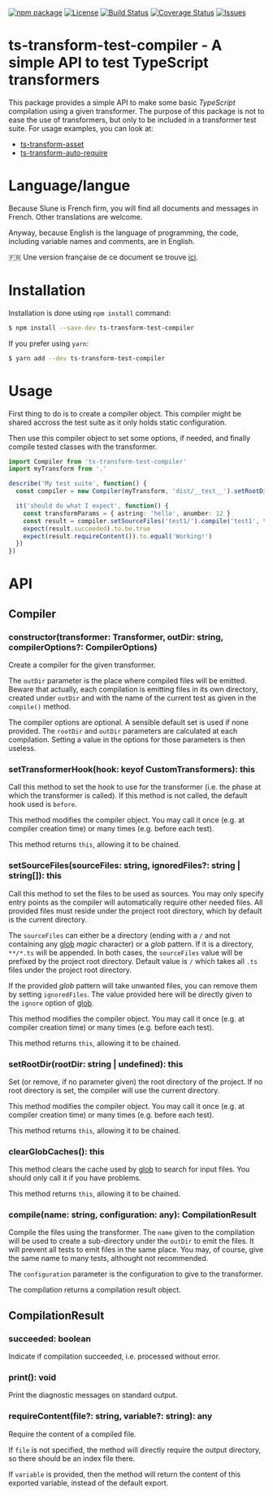 [![npm package](https://badge.fury.io/js/ts-transform-test-compiler.svg)](https://www.npmjs.com/package/ts-transform-test-compiler)
[![License](https://img.shields.io/github/license/slune-org/ts-transform-test-compiler.svg)](https://github.com/slune-org/ts-transform-test-compiler/blob/master/LICENSE)
[![Build Status](https://travis-ci.org/slune-org/ts-transform-test-compiler.svg?branch=master)](https://travis-ci.org/slune-org/ts-transform-test-compiler)
[![Coverage Status](https://coveralls.io/repos/github/slune-org/ts-transform-test-compiler/badge.svg?branch=master)](https://coveralls.io/github/slune-org/ts-transform-test-compiler?branch=master)
[![Issues](https://img.shields.io/github/issues/slune-org/ts-transform-test-compiler.svg)](https://github.com/slune-org/ts-transform-test-compiler/issues)

# ts-transform-test-compiler - A simple API to test TypeScript transformers

This package provides a simple API to make some basic _TypeScript_ compilation using a given transformer. The purpose of this package is not to ease the use of transformers, but only to be included in a transformer test suite. For usage examples, you can look at:

- [ts-transform-asset](https://github.com/slune-org/ts-transform-asset)
- [ts-transform-auto-require](https://github.com/slune-org/ts-transform-auto-require)

# Language/langue

Because Slune is French firm, you will find all documents and messages in French. Other translations are welcome.

Anyway, because English is the language of programming, the code, including variable names and comments, are in English.

:fr: Une version française de ce document se trouve [ici](doc/fr/README.md).

# Installation

Installation is done using `npm install` command:

```bash
$ npm install --save-dev ts-transform-test-compiler
```

If you prefer using `yarn`:

```bash
$ yarn add --dev ts-transform-test-compiler
```

# Usage

First thing to do is to create a compiler object. This compiler might be shared accross the test suite as it only holds static configuration.

Then use this compiler object to set some options, if needed, and finally compile tested classes with the transformer.

```typescript
import Compiler from 'ts-transform-test-compiler'
import myTransform from '.'

describe('My test suite', function() {
  const compiler = new Compiler(myTransform, 'dist/__test__').setRootDir('__test__')

  it('should do what I expect', function() {
    const transformParams = { astring: 'hello', anumber: 12 }
    const result = compiler.setSourceFiles('test1/').compile('test1', transformParams)
    expect(result.succeeded).to.be.true
    expect(result.requireContent()).to.equal('Working!')
  })
})
```

# API

## Compiler

### constructor(transformer: Transformer, outDir: string, compilerOptions?: CompilerOptions)

Create a compiler for the given transformer.

The `outDir` parameter is the place where compiled files will be emitted. Beware that actually, each compilation is emitting files in its own directory, created under `outDir` and with the name of the current test as given in the `compile()` method.

The compiler options are optional. A sensible default set is used if none provided. The `rootDir` and `outDir` parameters are calculated at each compilation. Setting a value in the options for those parameters is then useless.

### setTransformerHook(hook: keyof CustomTransformers): this

Call this method to set the hook to use for the transformer (i.e. the phase at which the transformer is called). If this method is not called, the default hook used is `before`.

This method modifies the compiler object. You may call it once (e.g. at compiler creation time) or many times (e.g. before each test).

This method returns `this`, allowing it to be chained.

### setSourceFiles(sourceFiles: string, ignoredFiles?: string | string[]): this

Call this method to set the files to be used as sources. You may only specify entry points as the compiler will automatically require other needed files. All provided files must reside under the project root directory, which by default is the current directory.

The `sourceFiles` can either be a directory (ending with a `/` and not containing any [glob](https://www.npmjs.com/package/glob) _magic_ character) or a _glob_ pattern. If it is a directory, `**/*.ts` will be appended. In both cases, the `sourceFiles` value will be prefixed by the project root directory. Default value is `/` which takes all `.ts` files under the project root directory.

If the provided _glob_ pattern will take unwanted files, you can remove them by setting `ignoredFiles`. The value provided here will be directly given to the `ignore` option of [glob](https://www.npmjs.com/package/glob).

This method modifies the compiler object. You may call it once (e.g. at compiler creation time) or many times (e.g. before each test).

This method returns `this`, allowing it to be chained.

### setRootDir(rootDir: string | undefined): this

Set (or remove, if no parameter given) the root directory of the project. If no root directory is set, the compiler will use the current directory.

This method modifies the compiler object. You may call it once (e.g. at compiler creation time) or many times (e.g. before each test).

This method returns `this`, allowing it to be chained.

### clearGlobCaches(): this

This method clears the cache used by [glob](https://www.npmjs.com/package/glob) to search for input files. You should only call it if you have problems.

This method returns `this`, allowing it to be chained.

### compile(name: string, configuration: any): CompilationResult

Compile the files using the transformer. The `name` given to the compilation will be used to create a sub-directory under the `outDir` to emit the files. It will prevent all tests to emit files in the same place. You may, of course, give the same name to many tests, althought not recommended.

The `configuration` parameter is the configuration to give to the transformer.

The compilation returns a compilation result object.

## CompilationResult

### succeeded: boolean

Indicate if compilation succeeded, i.e. processed without error.

### print(): void

Print the diagnostic messages on standard output.

### requireContent(file?: string, variable?: string): any

Require the content of a compiled file.

If `file` is not specified, the method will directly require the output directory, so there should be an index file there.

If `variable` is provided, then the method will return the content of this exported variable, instead of the default export.
